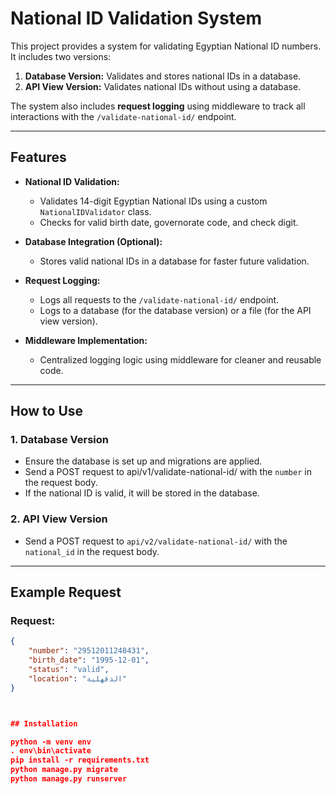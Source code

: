 # National ID Validation System

This project provides a system for validating Egyptian National ID numbers. It includes two versions:
1. **Database Version:** Validates and stores national IDs in a database.
2. **API View Version:** Validates national IDs without using a database.

The system also includes **request logging** using middleware to track all interactions with the `/validate-national-id/` endpoint.

---

## Features

- **National ID Validation:**  
  - Validates 14-digit Egyptian National IDs using a custom `NationalIDValidator` class.
  - Checks for valid birth date, governorate code, and check digit.

- **Database Integration (Optional):**  
  - Stores valid national IDs in a database for faster future validation.

- **Request Logging:**  
  - Logs all requests to the `/validate-national-id/` endpoint.
  - Logs to a database (for the database version) or a file (for the API view version).

- **Middleware Implementation:**  
  - Centralized logging logic using middleware for cleaner and reusable code.

---

## How to Use

### 1. Database Version
- Ensure the database is set up and migrations are applied.
- Send a POST request to api/v1/validate-national-id/   with the `number` in the request body.
- If the national ID is valid, it will be stored in the database.

### 2. API View Version
- Send a POST request to `api/v2/validate-national-id/` with the `national_id` in the request body.


---

## Example Request

### Request:
```json
{
    "number": "29512011248431",
    "birth_date": "1995-12-01",
    "status": "valid",
    "location": "الدقهلية"
}



## Installation

python -m venv env
. env\bin\activate
pip install -r requirements.txt
python manage.py migrate
python manage.py runserver

